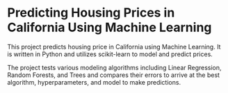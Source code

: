 # Predicting Housing Prices in California Using Machine Learning

This project predicts housing price in California using Machine Learning. It is written in Python and utilizes scikit-learn to model and predict prices.

The project tests various modeling algorithms including Linear Regression, Random Forests, and Trees and compares their errors to arrive at the best algorithm, hyperparameters, and model to make predictions.